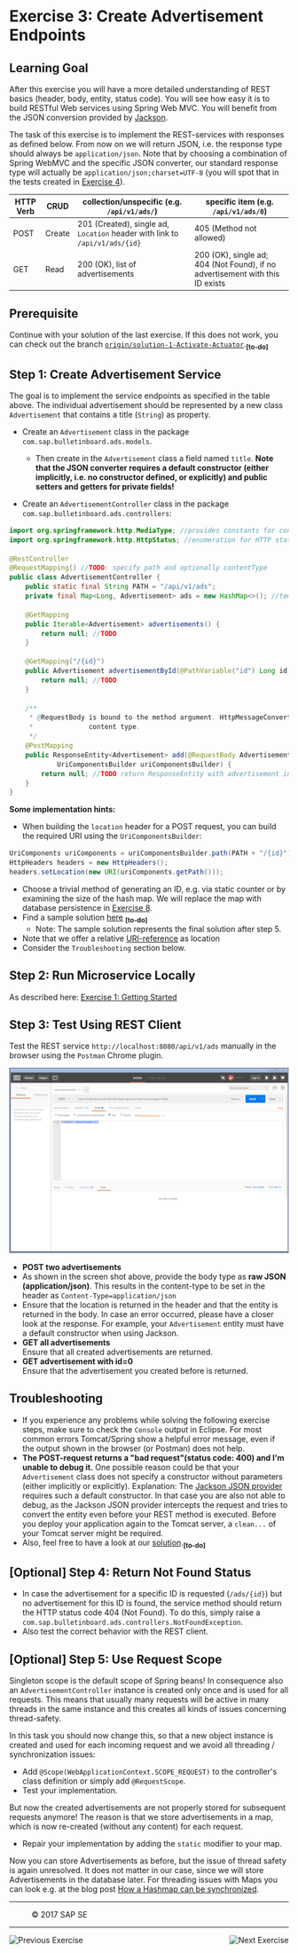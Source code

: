 Exercise 3: Create Advertisement Endpoints
==========================================

## Learning Goal
After this exercise you will have a more detailed understanding of REST basics (header, body, entity, status code). You will see how easy it is to build RESTful Web services using Spring Web MVC. You will benefit from the JSON conversion provided by [Jackson](../Knowledge/JSONConversion.md).

The task of this exercise is to implement the REST-services with responses as defined below. From now on we will return JSON, i.e. the response type should always be `application/json`. Note that by choosing a combination of Spring WebMVC and the specific JSON converter, our standard response type will actually be `application/json;charset=UTF-8`  (you will spot that in the tests created in [Exercise 4](../CreateMicroservice/Exercise_4_CreateServiceTests.md)).

| HTTP Verb |  CRUD      | collection/unspecific (e.g. `/api/v1/ads/`)   | specific item (e.g. `/api/v1/ads/0`)|   
| ----------- | ---------- | ------------------------------------ | ------------------------------------- |
| POST        | Create     | 201 (Created), single ad, `Location` header with link to `/api/v1/ads/{id}` | 405 (Method not allowed) |
| GET         | Read       | 200 (OK), list of advertisements | 200 (OK), single ad; 404 (Not Found), if no advertisement with this ID exists |

## Prerequisite
Continue with your solution of the last exercise. If this does not work, you can check out the branch [`origin/solution-1-Activate-Actuator`](https://github.wdf.sap.corp/cc-java/cc-bulletinboard-ads-spring-webmvc/tree/solution-1-Activate-Actuator).<sub><b>[to-do]</b></sub>

## Step 1: Create Advertisement Service
The goal is to implement the service endpoints as specified in the table above.
The individual advertisement should be represented by a new class `Advertisement` that contains a title (`String`) as property.

- Create an `Advertisement` class in the package `com.sap.bulletinboard.ads.models`.
  - Then create in the `Advertisement` class a field named `title`. **Note that the JSON converter requires a default constructor (either implicitly, i.e. no constructor defined, or explicitly) and public setters and getters for private fields!**

- Create an `AdvertisementController` class in the package `com.sap.bulletinboard.ads.controllers`:
```java
import org.springframework.http.MediaType; //provides constants for content types
import org.springframework.http.HttpStatus; //enumeration for HTTP status codes

@RestController
@RequestMapping() //TODO: specify path and optionally contentType 
public class AdvertisementController {
    public static final String PATH = "/api/v1/ads";
    private final Map<Long, Advertisement> ads = new HashMap<>(); //temporary data storage, key represents the ID
    
    @GetMapping
    public Iterable<Advertisement> advertisements() {
        return null; //TODO
    }

    @GetMapping("/{id}")
    public Advertisement advertisementById(@PathVariable("id") Long id) {
        return null; //TODO
    }

    /**
     * @RequestBody is bound to the method argument. HttpMessageConverter resolves method argument depending on the
     *              content type.
     */
    @PostMapping
    public ResponseEntity<Advertisement> add(@RequestBody Advertisement advertisement,
            UriComponentsBuilder uriComponentsBuilder) {
        return null; //TODO return ResponseEntity with advertisement in the body, location header and HttpStatus.CREATED status code
    }
}
```

**Some implementation hints:**
- When building the `location` header for a POST request, you can build the required URI using the `UriComponentsBuilder`:
```java
UriComponents uriComponents = uriComponentsBuilder.path(PATH + "/{id}").buildAndExpand(id);
HttpHeaders headers = new HttpHeaders();
headers.setLocation(new URI(uriComponents.getPath()));
```
- Choose a trivial method of generating an ID, e.g. via static counter or by examining the size of the hash map. We will replace the map with database persistence in [Exercise 8](../ConnectDatabase/Exercise_8_Part1_ConfigurePersistence.md).
- Find a sample solution [here](https://github.wdf.sap.corp/cc-java/cc-bulletinboard-ads-spring-webmvc/blob/solution-3-Create-Ads-Endpoints/src/main/java/com/sap/bulletinboard/ads/controllers/AdvertisementController.java) <sub><b>[to-do]</b></sub>
  - Note: The sample solution represents the final solution after step 5.
- Note that we offer a relative [URI-reference](https://tools.ietf.org/html/rfc3986#section-4.2) as location
- Consider the `Troubleshooting` section below.

## Step 2: Run Microservice Locally
As described here: [Exercise 1: Getting Started](../CreateMicroservice/Exercise_1_GettingStarted.md)

## Step 3: Test Using REST Client
Test the REST service `http://localhost:8080/api/v1/ads` manually in the browser using the `Postman` Chrome plugin. 

![Post Request using Postman](images/RestClient_PostRequest.png)

- **POST two advertisements**
- As shown in the screen shot above, provide the body type as **raw JSON (application/json)**. This results in the content-type to be set in the header as `Content-Type=application/json` 
- Ensure that the location is returned in the header and that the entity is returned in the body. In case an error occurred, please have a closer look at the response. For example, your `Advertisement` entity must have a default constructor when using Jackson.
- **GET all advertisements**  
Ensure that all created advertisements are returned.
- **GET advertisement with id=0**    
Ensure that the advertisement you created before is returned.

## Troubleshooting
- If you experience any problems while solving the following exercise steps, make sure to check the `Console` output in Eclipse. For most common errors Tomcat/Spring show a helpful error message, even if the output shown in the browser (or Postman) does not help.
- **The POST-request returns a "bad request"(status code: 400) and I'm unable to debug it.** One possible reason could be that your `Advertisement` class does not specify a constructor without parameters (either implicitly or explicitly). Explanation: The [Jackson JSON provider](../Knowledge/JSONConversion.md) requires such a default constructor. In that case you are also not able to debug, as the Jackson JSON provider intercepts the request and tries to convert the entity even before your REST method is executed. 
Before you deploy your application again to the Tomcat server, a `clean...` of your Tomcat server might be required.
- Also, feel free to have a look at our [solution](https://github.wdf.sap.corp/cc-java/cc-bulletinboard-ads-spring-webmvc/tree/solution-3-Create-Ads-Endpoints).<sub><b>[to-do]</b></sub>

## [Optional] Step 4: Return Not Found Status
- In case the advertisement for a specific ID is requested (`/ads/{id}`) but no advertisement for this ID is found, the service method should return the HTTP status code 404 (Not Found). To do this, simply raise a `com.sap.bulletinboard.ads.controllers.NotFoundException`.
- Also test the correct behavior with the REST client.

## [Optional] Step 5: Use Request Scope
Singleton scope is the default scope of Spring beans! In consequence also an `AdvertisementController` instance is created only once and is used for all requests. This means that usually many requests will be active in many threads in the same instance and this creates all kinds of issues concerning thread-safety. 

In this task you should now change this, so that a new object instance is created and used for each incoming request and we avoid all threading / synchronization issues:
- Add `@Scope(WebApplicationContext.SCOPE_REQUEST)` to the controller's class definition or simply add `@RequestScope`.
- Test your implementation.

But now the created advertisements are not properly stored for subsequent requests anymore! The reason is that we store advertisements in a map, which is now re-created (without any content) for each request.

- Repair your implementation by adding the `static` modifier to your map. 
 
Now you can store Advertisements as before, but the issue of thread safety is again unresolved. It does not matter in our case, since we will store Advertisements in the database later. For threading issues with Maps you can look e.g. at the blog post [How a Hashmap can be synchronized](http://stackoverflow.com/questions/1291836/concurrenthashmap-vs-synchronized-hashmap).

***

<dl>
  <dd>
  <div class="footer">&copy; 2017 SAP SE</div>
  </dd>
</dl>
<hr>
<a href="Exercise_2_HelloWorldResource.md">
  <img align="left" alt="Previous Exercise">
</a>
<a href="Exercise_4_CreateServiceTests.md">
  <img align="right" alt="Next Exercise">
</a>
